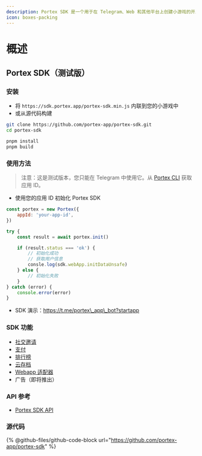 ```yaml
---
description: Portex SDK 是一个用于在 Telegram、Web 和其他平台上创建小游戏的开发工具包。
icon: boxes-packing
---
```


# 概述

## Portex SDK（测试版）

### 安装

* 将 `https://sdk.portex.app/portex-sdk.min.js` 内联到您的小游戏中
* 或从源代码构建

```bash
git clone https://github.com/portex-app/portex-sdk.git
cd portex-sdk

pnpm install
pnpm build
```

### 使用方法

> 注意：这是测试版本，您只能在 Telegram 中使用它。从 [Portex CLI](../cli/overview.md) 获取应用 ID。

* 使用您的应用 ID 初始化 Portex SDK

```javascript
const portex = new Portex({
	appId: 'your-app-id',
})

try {
	const result = await portex.init()

	if (result.status === 'ok') {
		// 初始化成功
		// 获取用户信息
		consle.log(sdk.webApp.initDataUnsafe)
	} else {
		// 初始化失败
	}
} catch (error) {
	console.error(error)
}
```

* SDK 演示：https://t.me/portex\_app\_bot?startapp

### SDK 功能

* [社交邀请](sdk/social.md)
* [支付](sdk/payment.md)
* [排行榜](leaderboard.md)
* [云存档](yun-cun-dang.md)
* [Webapp 适配器](sdk/webapp.md)
* 广告（即将推出）

### API 参考

* [Portex SDK API](https://sdk.portex.app/docs/index.html)

### 源代码

{% @github-files/github-code-block url="https://github.com/portex-app/portex-sdk" %}
